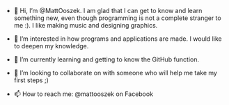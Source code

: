 - 👋 Hi, I’m @MattOoszek. I am glad that I can get to know and learn something new, even though programming is not a complete stranger to me :). I like making music and designing graphics.
- 👀 I’m interested in how programs and applications are made. I would like to deepen my knowledge.
- 🌱 I’m currently learning and getting to know the GitHub function.
- 💞️ I’m looking to collaborate on with someone who will help me take my first steps ;)

- 📫 How to reach me: @mattooszek on Facebook

<!---
MattOoszek/MattOoszek is a ✨ special ✨ repository because its `README.md` (this file) appears on your GitHub profile.
You can click the Preview link to take a look at your changes.
--->
